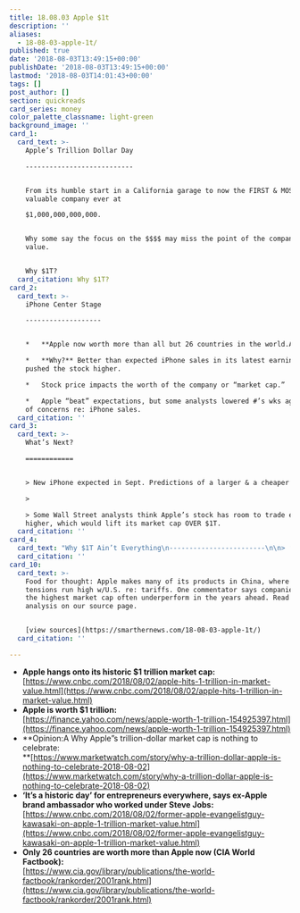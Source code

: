 ```yaml
---
title: 18.08.03 Apple $1t
description: ''
aliases:
  - 18-08-03-apple-1t/
published: true
date: '2018-08-03T13:49:15+00:00'
publishDate: '2018-08-03T13:49:15+00:00'
lastmod: '2018-08-03T14:01:43+00:00'
tags: []
post_author: []
section: quickreads
card_series: money
color_palette_classname: light-green
background_image: ''
card_1:
  card_text: >-
    Apple’s Trillion Dollar Day

    ---------------------------


    From its humble start in a California garage to now the FIRST & MOST
    valuable company ever at  

    $1,000,000,000,000.


    Why some say the focus on the $$$$ may miss the point of the company’s true
    value.


    Why $1T?
  card_citation: Why $1T?
card_2:
  card_text: >-
    iPhone Center Stage

    -------------------


    *   **Apple now worth more than all but 26 countries in the world.A**

    *   **Why?** Better than expected iPhone sales in its latest earnings report
    pushed the stock higher.

    *   Stock price impacts the worth of the company or “market cap.”

    *   Apple “beat” expectations, but some analysts lowered #’s wks ago because
    of concerns re: iPhone sales.
  card_citation: ''
card_3:
  card_text: >-
    What’s Next?

    ============


    > New iPhone expected in Sept. Predictions of a larger & a cheaper version.

    > 

    > Some Wall Street analysts think Apple’s stock has room to trade even
    higher, which would lift its market cap OVER $1T.
  card_citation: ''
card_4:
  card_text: "Why $1T Ain’t Everything\n------------------------\n\n> ‘The fact that you have a billion and a half people with Apple devices around the world in a sense gives them a user base that if they can figure out other ways to make money off that user base.”\n> \n> NYU professorA Aswath Damodaran to CNBC, pointing out that even if Apple's iPhone sales slow now, its CURRENT customer base has great value."
  card_citation: ''
card_10:
  card_text: >-
    Food for thought: Apple makes many of its products in China, where trade
    tensions run high w/U.S. re: tariffs. One commentator says companies with
    the highest market cap often underperform in the years ahead. Read his
    analysis on our source page.


    [view sources](https://smarthernews.com/18-08-03-apple-1t/)
  card_citation: ''

---
```

*   **Apple hangs onto its historic $1 trillion market cap:**  
    [https://www.cnbc.com/2018/08/02/apple-hits-1-trillion-in-market-value.html](https://www.cnbc.com/2018/08/02/apple-hits-1-trillion-in-market-value.html)
*   **Apple is worth $1 trillion:**  
    [https://finance.yahoo.com/news/apple-worth-1-trillion-154925397.html](https://finance.yahoo.com/news/apple-worth-1-trillion-154925397.html)
*   **Opinion:A Why Apple”s trillion-dollar market cap is nothing to celebrate:  
    **[https://www.marketwatch.com/story/why-a-trillion-dollar-apple-is-nothing-to-celebrate-2018-08-02](https://www.marketwatch.com/story/why-a-trillion-dollar-apple-is-nothing-to-celebrate-2018-08-02)
*   **‘It’s a historic day’ for entrepreneurs everywhere, says ex-Apple brand ambassador who worked under Steve Jobs:**  
    [https://www.cnbc.com/2018/08/02/former-apple-evangelistguy-kawasaki-on-apple-1-trillion-market-value.html](https://www.cnbc.com/2018/08/02/former-apple-evangelistguy-kawasaki-on-apple-1-trillion-market-value.html)
*   **Only 26 countries are worth more than Apple now (CIA World Factbook):**  
    [https://www.cia.gov/library/publications/the-world-factbook/rankorder/2001rank.html](https://www.cia.gov/library/publications/the-world-factbook/rankorder/2001rank.html)
